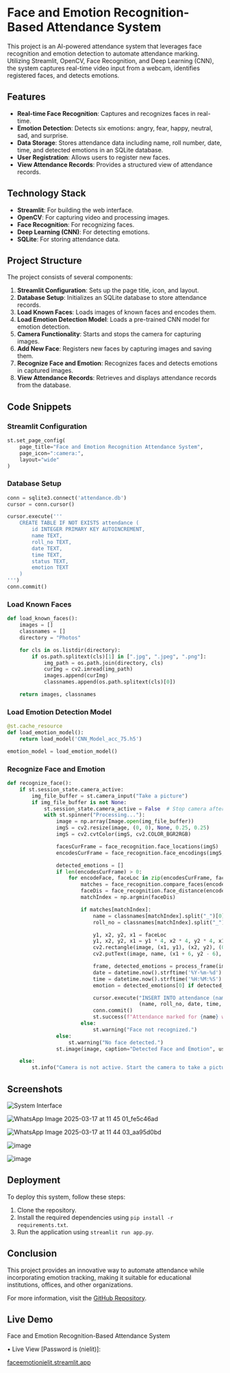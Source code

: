 # Face and Emotion Recognition-Based Attendance System

This project is an AI-powered attendance system that leverages face recognition and emotion detection to automate attendance marking. Utilizing Streamlit, OpenCV, Face Recognition, and Deep Learning (CNN), the system captures real-time video input from a webcam, identifies registered faces, and detects emotions.

## Features

- **Real-time Face Recognition**: Captures and recognizes faces in real-time.
- **Emotion Detection**: Detects six emotions: angry, fear, happy, neutral, sad, and surprise.
- **Data Storage**: Stores attendance data including name, roll number, date, time, and detected emotions in an SQLite database.
- **User Registration**: Allows users to register new faces.
- **View Attendance Records**: Provides a structured view of attendance records.

## Technology Stack

- **Streamlit**: For building the web interface.
- **OpenCV**: For capturing video and processing images.
- **Face Recognition**: For recognizing faces.
- **Deep Learning (CNN)**: For detecting emotions.
- **SQLite**: For storing attendance data.

## Project Structure

The project consists of several components:

1. **Streamlit Configuration**: Sets up the page title, icon, and layout.
2. **Database Setup**: Initializes an SQLite database to store attendance records.
3. **Load Known Faces**: Loads images of known faces and encodes them.
4. **Load Emotion Detection Model**: Loads a pre-trained CNN model for emotion detection.
5. **Camera Functionality**: Starts and stops the camera for capturing images.
6. **Add New Face**: Registers new faces by capturing images and saving them.
7. **Recognize Face and Emotion**: Recognizes faces and detects emotions in captured images.
8. **View Attendance Records**: Retrieves and displays attendance records from the database.

## Code Snippets

### Streamlit Configuration

```python
st.set_page_config(
    page_title="Face and Emotion Recognition Attendance System",
    page_icon=":camera:",
    layout="wide"
)
```

### Database Setup

```python
conn = sqlite3.connect('attendance.db')
cursor = conn.cursor()

cursor.execute('''
    CREATE TABLE IF NOT EXISTS attendance (
        id INTEGER PRIMARY KEY AUTOINCREMENT,
        name TEXT,
        roll_no TEXT,
        date TEXT,
        time TEXT,
        status TEXT,
        emotion TEXT
    )
''')
conn.commit()
```

### Load Known Faces

```python
def load_known_faces():
    images = []
    classnames = []
    directory = "Photos"

    for cls in os.listdir(directory):
        if os.path.splitext(cls)[1] in [".jpg", ".jpeg", ".png"]:
            img_path = os.path.join(directory, cls)
            curImg = cv2.imread(img_path)
            images.append(curImg)
            classnames.append(os.path.splitext(cls)[0])

    return images, classnames
```

### Load Emotion Detection Model

```python
@st.cache_resource
def load_emotion_model():
    return load_model('CNN_Model_acc_75.h5')

emotion_model = load_emotion_model()
```

### Recognize Face and Emotion

```python
def recognize_face():
    if st.session_state.camera_active:
        img_file_buffer = st.camera_input("Take a picture")
        if img_file_buffer is not None:
            st.session_state.camera_active = False  # Stop camera after photo is taken
            with st.spinner("Processing..."):
                image = np.array(Image.open(img_file_buffer))
                imgS = cv2.resize(image, (0, 0), None, 0.25, 0.25)
                imgS = cv2.cvtColor(imgS, cv2.COLOR_BGR2RGB)

                facesCurFrame = face_recognition.face_locations(imgS)
                encodesCurFrame = face_recognition.face_encodings(imgS, facesCurFrame)

                detected_emotions = []
                if len(encodesCurFrame) > 0:
                    for encodeFace, faceLoc in zip(encodesCurFrame, facesCurFrame):
                        matches = face_recognition.compare_faces(encodeListKnown, encodeFace)
                        faceDis = face_recognition.face_distance(encodeListKnown, encodeFace)
                        matchIndex = np.argmin(faceDis)

                        if matches[matchIndex]:
                            name = classnames[matchIndex].split("_")[0]
                            roll_no = classnames[matchIndex].split("_")[1]

                            y1, x2, y2, x1 = faceLoc
                            y1, x2, y2, x1 = y1 * 4, x2 * 4, y2 * 4, x1 * 4
                            cv2.rectangle(image, (x1, y1), (x2, y2), (0, 255, 0), 2)
                            cv2.putText(image, name, (x1 + 6, y2 - 6), cv2.FONT_HERSHEY_SIMPLEX, 1, (255, 255, 255), 2)

                            frame, detected_emotions = process_frame(image)
                            date = datetime.now().strftime('%Y-%m-%d')
                            time = datetime.now().strftime('%H:%M:%S')
                            emotion = detected_emotions[0] if detected_emotions else "Unknown"

                            cursor.execute("INSERT INTO attendance (name, roll_no, date, time, status, emotion) VALUES (?, ?, ?, ?, 'Present', ?)", 
                                           (name, roll_no, date, time, emotion))
                            conn.commit()
                            st.success(f"Attendance marked for {name} with emotion: {emotion}.")
                        else:
                            st.warning("Face not recognized.")
                else:
                    st.warning("No face detected.")
                st.image(image, caption="Detected Face and Emotion", use_container_width=True)

    else:
        st.info("Camera is not active. Start the camera to take a picture.")
```

## Screenshots

![System Interface](424140652-468be307-ce1e-4cd8-8bcc-3200381a593d.jpg)

![WhatsApp Image 2025-03-17 at 11 45 01_fe5c46ad](https://github.com/user-attachments/assets/468be307-ce1e-4cd8-8bcc-3200381a593d)

![WhatsApp Image 2025-03-17 at 11 44 03_aa95d0bd](https://github.com/user-attachments/assets/de6ca45b-c945-4059-ba36-02deededba34)

![image](https://github.com/user-attachments/assets/5ca0c141-ba6a-48ad-963f-812365edcbb8)

![image](https://github.com/user-attachments/assets/6921a584-7009-4c78-b7ba-c54316835056)

## Deployment

To deploy this system, follow these steps:

1. Clone the repository.
2. Install the required dependencies using `pip install -r requirements.txt`.
3. Run the application using `streamlit run app.py`.

## Conclusion

This project provides an innovative way to automate attendance while incorporating emotion tracking, making it suitable for educational institutions, offices, and other organizations.

For more information, visit the [GitHub Repository](https://github.com/lovnishverma/facial-sentiment-analysed-ai-attendance-tracker).


## Live Demo 

Face and Emotion Recognition-Based Attendance System

• Live View [Password is (nielit)]:

[faceemotionielit.streamlit.app](https://faceemotionielit.streamlit.app/)
